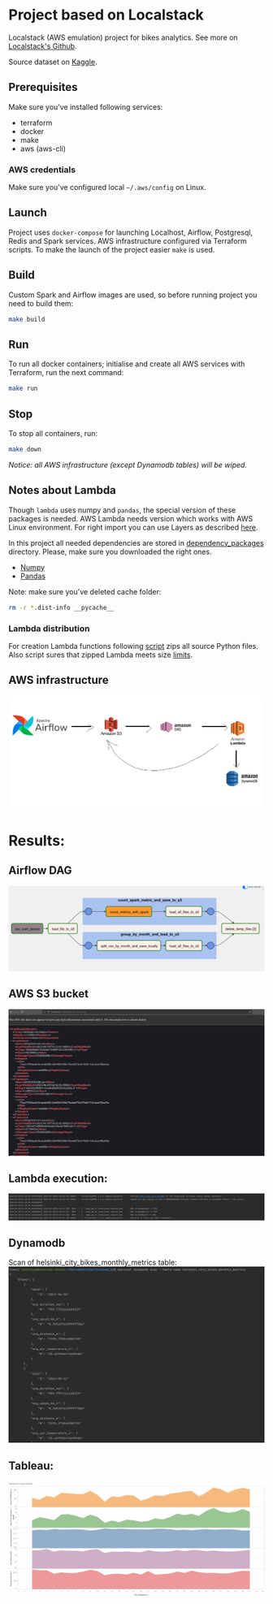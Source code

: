 # Project based on Localstack

Localstack (AWS emulation)  project for bikes analytics. See more on [Localstack's Github](https://github.com/localstack/localstack).

Source dataset on [Kaggle](https://www.kaggle.com/geometrein/helsinki-city-bikes).


## Prerequisites
Make sure you've installed following services:
- terraform
- docker
- make
- aws (aws-cli)

### AWS credentials
Make sure you've configured local `~/.aws/config` on Linux.

## Launch
Project uses `docker-compose` for launching Localhost, Airflow, Postgresql, Redis and Spark services.
AWS infrastructure configured via Terraform scripts. To make the launch of the project easier `make` is used.

## Build
Custom Spark and Airflow images are used, so before running project you need to build them:

```bash
make build
```

## Run
To run all docker containers; initialise and create all AWS services with Terraform, run the next command:

```bash
make run
```

## Stop

To stop all containers, run:
```bash
make down
```

_Notice: all AWS infrastructure (except Dynamodb tables) will be wiped._

## Notes about Lambda

Though `lambda` uses numpy and `pandas`, the special version of these packages is needed.
AWS Lambda needs version which works with AWS Linux environment. For right import you can use Layers as described [here](https://sease.io/2022/11/how-to-import-pandas-in-aws-lambda.html).


In this project all needed dependencies are stored in [dependency_packages](lambda%2Fsource%2Fdependency_packages) directory.
Please, make sure you downloaded the right ones.

- [Numpy](https://files.pythonhosted.org/packages/b6/d7/b208a4a534732e4a978003768ac7b8c14fcd4ca5b1653ce4fb4c2826f3a4/numpy-1.24.2-cp311-cp311-manylinux_2_17_x86_64.manylinux2014_x86_64.whl)
- [Pandas](https://files.pythonhosted.org/packages/56/73/3351beeb807dca69fcc3c4966bcccc51552bd01549a9b13c04ab00a43f21/pandas-1.5.3-cp311-cp311-manylinux_2_17_x86_64.manylinux2014_x86_64.whl)

Note: make sure you've deleted cache folder:
```bash
rm -r *.dist-info __pycache__
```

### Lambda distribution
For creation Lambda functions following [script](infra%2Fscripts%2Fzip_lambdas.py) zips all source Python files. 
Also script sures that zipped Lambda meets size [limits](https://lumigo.io/aws-lambda-performance-optimization/aws-lambda-limits/).

## AWS infrastructure 

![aws_services.png](docs%2Faws_services.png)


# Results:
## Airflow DAG
![airflow.png](docs%2Fairflow.png)


## AWS S3 bucket
![s3.png](docs%2Fs3.png)

## Lambda execution:
![lamda.png](docs%2Flamda.png)

## Dynamodb
Scan of helsinki_city_bikes_monthly_metrics table:
![dynamodb.png](docs%2Fdynamodb.png)

## Tableau:
![tableau.png](docs%2Ftableau.png)